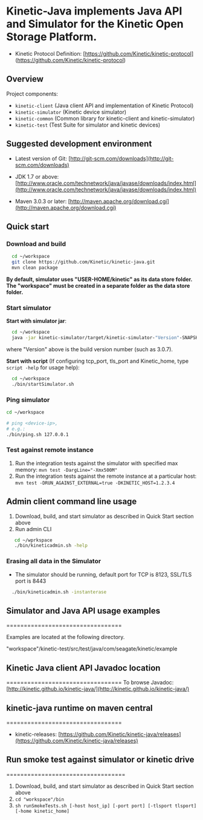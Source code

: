 # Kinetic-Java implements Java API and Simulator for the Kinetic Open Storage Platform.

* Kinetic Protocol Definition: [https://github.com/Kinetic/kinetic-protocol] (https://github.com/Kinetic/kinetic-protocol)

## Overview 

Project components:

* `kinetic-client`      (Java client API and implementation of Kinetic Protocol)
* `kinetic-simulator`   (Kinetic device simulator)
* `kinetic-common`      (Common library for kinetic-client and kinetic-simulator)
* `kinetic-test`        (Test Suite for simulator and kinetic devices)

## Suggested development environment

* Latest version of Git: [http://git-scm.com/downloads](http://git-scm.com/downloads)

* JDK 1.7 or above: [http://www.oracle.com/technetwork/java/javase/downloads/index.html](http://www.oracle.com/technetwork/java/javase/downloads/index.html)

* Maven 3.0.3 or later: [http://maven.apache.org/download.cgi](http://maven.apache.org/download.cgi)

## Quick start

### Download and build

```bash 
  cd ~/workspace
  git clone https://github.com/Kinetic/kinetic-java.git
  mvn clean package
```

**By default, simulator uses "USER-HOME/kinetic" as its data store folder. The "workspace" must be created in a separate folder as the data store folder.**

### Start simulator

**Start with simulator jar**:    

```bash
  cd ~/workspace
  java -jar kinetic-simulator/target/kinetic-simulator-"Version"-SNAPSHOT-jar-with-dependencies.jar    
```
where "Version" above is the build version number (such as 3.0.7).

**Start with script** (If configuring tcp_port, tls_port and Kinetic_home, type `script -help` for usage help):

```bash
  cd ~/workspace
  ./bin/startSimulator.sh
```

### Ping simulator

```bash
cd ~/workspace

# ping <device-ip>, 
# e.g.:
./bin/ping.sh 127.0.0.1 
```

### Test against remote instance

1. Run the integration tests against the simulator with specified max memory: `mvn test -DargLine="-Xmx500M"`
1. Run the integration tests against the remote instance at a particular host: `mvn test -DRUN_AGAINST_EXTERNAL=true -DKINETIC_HOST=1.2.3.4`

## Admin client command line usage

1. Download, build, and start simulator as described in Quick Start section above
1. Run admin CLI

```bash
   cd ~/wprkspace
   ./bin/kineticadmin.sh -help
```

### Erasing all data in the Simulator

* The simulator should be running, default port for TCP is 8123, SSL/TLS port is 8443
 
```bash
  ./bin/kineticadmin.sh -instanterase
```

## Simulator and Java API usage examples
=================================

Examples are located at the following directory.

"workspace"/kinetic-test/src/test/java/com/seagate/kinetic/example

## Kinetic Java client API Javadoc location
=================================
To browse Javadoc: [http://kinetic.github.io/kinetic-java/](http://kinetic.github.io/kinetic-java/)

## kinetic-java runtime on maven central
=================================
* kinetic-releases: [https://github.com/Kinetic/kinetic-java/releases](https://github.com/Kinetic/kinetic-java/releases)

## Run smoke test against simulator or kinetic drive
==================================

1.  Download, build, and start simulator as described in Quick Start section above 
1. `cd "workspace"/bin`
1. `sh runSmokeTests.sh [-host host_ip] [-port port] [-tlsport tlsport] [-home kinetic_home]`

